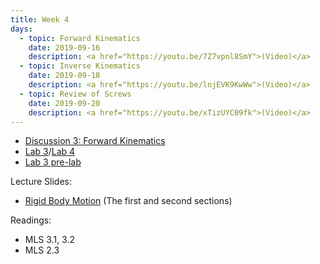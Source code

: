 ```yaml
---
title: Week 4
days:
  - topic: Forward Kinematics
    date: 2019-09-16
    description: <a href="https://youtu.be/7Z7vpnl8SmY">(Video)</a>
  - topic: Inverse Kinematics
    date: 2019-09-18
    description: <a href="https://youtu.be/lnjEVK9KwWw">(Video)</a>
  - topic: Review of Screws
    date: 2019-09-20
    description: <a href="https://youtu.be/xTizUYC09fk">(Video)</a>
---
```


- [Discussion 3: Forward Kinematics](../assets/discussions/D3___Forward_Kinematics.pdf)
- [Lab 3](../assets/labs/lab3/lab3.zip)/[Lab 4](../assets/labs/lab4/lab4.zip)
- [Lab 3 pre-lab](../assets/labs/lab3/lab3prelab.zip)

Lecture Slides:
- [Rigid Body Motion](../assets/lectures/refs/Kinematics_MLS_Chap3.pdf) (The first and second sections)

Readings:
- MLS 3.1, 3.2
- MLS 2.3
